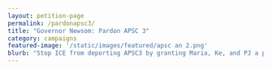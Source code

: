 ```yaml
---
layout: petition-page
permalink: /pardonapsc3/
title: "Governor Newsom: Pardon APSC 3"
category: campaigns
featured-image: '/static/images/featured/apsc an 2.png'
blurb: "Stop ICE from deporting APSC3 by granting Maria, Ke, and PJ a pardon. They deserve to remain with their family, community, loved ones, and continue their valuable work in serving our community."
---
```


<link href='https://actionnetwork.org/css/style-embed-whitelabel-v3.css' rel='stylesheet' type='text/css' /><script src='https://actionnetwork.org/widgets/v4/petition/demand-governor-newsom-pardon-apsc3?format=js&source=widget&style=full'></script><div id='can-petition-area-demand-governor-newsom-pardon-apsc3' style='width: 100%'><!-- this div is the target for our HTML insertion --></div>